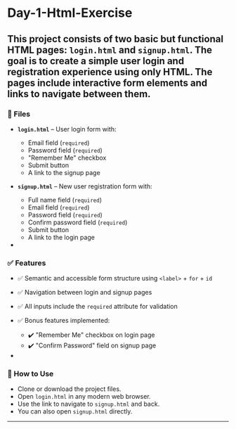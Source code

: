 
# Day-1-Html-Exercise

This project consists of two basic but functional HTML pages: `login.html` and `signup.html`. The goal is to create a simple user login and registration experience using only HTML. The pages include interactive form elements and links to navigate between them.
-

### 📁 Files

- **`login.html`** – User login form with:
  - Email field (`required`)
  - Password field (`required`)
  - "Remember Me" checkbox
  - Submit button
  - A link to the signup page

- **`signup.html`** – New user registration form with:
  - Full name field (`required`)
  - Email field (`required`)
  - Password field (`required`)
  - Confirm password field (`required`)
  - Submit button
  - A link to the login page

-

### ✅ Features

- ✅ Semantic and accessible form structure using `<label>` + `for` + `id`
- ✅ Navigation between login and signup pages
- ✅ All inputs include the `required` attribute for validation
- ✅ Bonus features implemented:
  - ✔️ "Remember Me" checkbox on login page
  - ✔️ "Confirm Password" field on signup page

-

### 🚀 How to Use

- Clone or download the project files.
- Open `login.html` in any modern web browser.
- Use the link to navigate to `signup.html` and back.
- You can also open `signup.html` directly.

---

